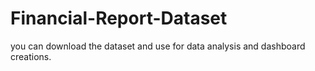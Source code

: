 # Financial-Report-Dataset
you can download the dataset and use for data analysis and dashboard creations.
